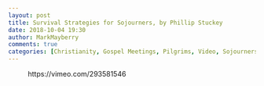 ```yaml
---
layout: post
title: Survival Strategies for Sojourners, by Phillip Stuckey
date: 2018-10-04 19:30
author: MarkMayberry
comments: true
categories: [Christianity, Gospel Meetings, Pilgrims, Video, Sojourners]
---
```

<!-- wp:core-embed/vimeo {"url":"https://vimeo.com/293581546","type":"video","providerNameSlug":"vimeo","className":"wp-has-aspect-ratio wp-embed-aspect-4-3"} -->
<figure class="wp-block-embed-vimeo wp-block-embed is-type-video is-provider-vimeo wp-has-aspect-ratio wp-embed-aspect-4-3"><div class="wp-block-embed__wrapper">
https://vimeo.com/293581546
</div></figure>
<!-- /wp:core-embed/vimeo -->
